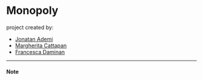 # Monopoly

project created by:

- [Jonatan Ademi](mailto:jonatan.ademi@studenti.unipd.it)
- [Margherita Cattapan](mailto:margherita.cattapan.1@studenti.unipd.it)
- [Francesca Daminan](mailto:francesca.damian@studenti.unipd.it)

---

#### Note